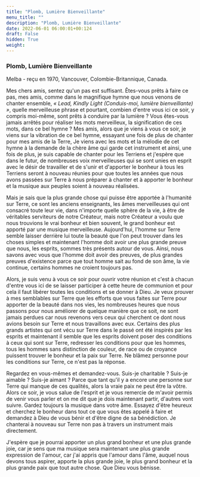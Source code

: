 ```yaml
---
title: "Plomb, Lumière Bienveillante"
menu_title: ""
description: "Plomb, Lumière Bienveillante"
date: 2022-06-01 06:00:01+00:124
draft: False
hidden: True
weight:
---
```

### Plomb, Lumière Bienveillante

Melba - reçu en 1970, Vancouver, Colombie-Britannique, Canada.

Mes chers amis, sentez qu'un pas est suffisant. Êtes-vous prêts à faire ce pas, mes amis, comme dans le magnifique hymne que nous venons de chanter ensemble, *« Lead, Kindly Light (Conduis-moi, lumière bienveillante) »*, quelle merveilleuse phrase et pourtant, combien d'entre vous ici ce soir, y compris moi-même, sont prêts à conduire par la lumière ? Vous êtes-vous jamais arrêtés pour réaliser les mots merveilleux, la signification de ces mots, dans ce bel hymne ? Mes amis, alors que je viens à vous ce soir, je viens sur la vibration de ce bel hymne, essayant une fois de plus de chanter pour mes amis de la Terre, Je viens avec les mots et la mélodie de cet hymne à la demande de la chère âme qui garde cet instrument et ainsi, une fois de plus, je suis capable de chanter pour les Terriens et j'espère que dans le futur, de nombreuses voix merveilleuses qui se sont unies en esprit avec le désir de travailler et de s'unir et d'apporter le bonheur à tous les Terriens seront à nouveau réunies pour que toutes les années que nous avons passées sur Terre à nous préparer à chanter et à apporter le bonheur et la musique aux peuples soient à nouveau réalisées.

Mais je sais que la plus grande chose qui puisse être apportée à l'humanité sur Terre, ce sont les anciens enseignants, les âmes merveilleuses qui ont consacré toute leur vie, dans n'importe quelle sphère de la vie, à être de véritables serviteurs de notre Créateur, mais notre Créateur a voulu que nous trouvions le vrai bonheur et bien souvent, le grand bonheur est apporté par une musique merveilleuse. Aujourd'hui, l'homme sur Terre semble laisser derrière lui toute la beauté que l'on peut trouver dans les choses simples et maintenant l'homme doit avoir une plus grande preuve que nous, les esprits, sommes très présents autour de vous. Ainsi, nous savons avec vous que l'homme doit avoir des preuves, de plus grandes preuves d'existence parce que tout homme sait au fond de son âme, la vie continue, certains hommes ne croient toujours pas.

Alors, je suis venu à vous ce soir pour ouvrir votre réunion et c'est à chacun d'entre vous ici de se laisser participer à cette heure de communion et pour cela il faut libérer toutes les conditions et se donner à Dieu. Je veux prouver à mes semblables sur Terre que les efforts que vous faites sur Terre pour apporter de la beauté dans nos vies, les nombreuses heures que nous passons pour nous améliorer de quelque manière que ce soit, ne sont jamais perdues car nous revenons vers ceux qui cherchent ce dont nous avions besoin sur Terre et nous travaillons avec eux. Certains des plus grands artistes qui ont vécu sur Terre dans le passé ont été inspirés par les esprits et maintenant il semble que les esprits doivent poser des conditions à ceux qui sont sur Terre, redresser les conditions pour que les hommes, tous les hommes sans distinction de couleur, de race ou de croyance puissent trouver le bonheur et la paix sur Terre. Ne blâmez personne pour les conditions sur Terre, ce n'est pas la réponse.

Regardez en vous-mêmes et demandez-vous. Suis-je charitable ? Suis-je aimable ? Suis-je aimant ? Parce que tant qu'il y a encore une personne sur Terre qui manque de ces qualités, alors la vraie paix ne peut être la vôtre. Alors ce soir, je vous salue de l'esprit et je vous remercie de m'avoir permis de venir vous parler et on me dit que je dois maintenant partir, d'autres vont suivre. Gardez toujours la musique dans votre âme. Essayez d'être heureux et cherchez le bonheur dans tout ce que vous êtes appelé à faire et demandez à Dieu de vous bénir et d'être digne de sa bénédiction. Je chanterai à nouveau sur Terre non pas à travers un instrument mais directement.

J'espère que je pourrai apporter un plus grand bonheur et une plus grande joie, car je sens que ma musique sera maintenant une plus grande expression de l'amour, car j'ai appris que l'amour dans l'âme, auquel nous devons tous aspirer, apporte la plus grande joie, le plus grand bonheur et la plus grande paix que tout autre chose. Que Dieu vous bénisse.
